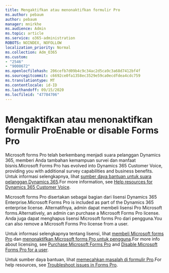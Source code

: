 ```yaml
---
title: Mengaktifkan atau menonaktifkan formulir Pro
ms.author: pebaum
author: pebaum
manager: mnirkhe
ms.audience: Admin
ms.topic: article
ms.service: o365-administration
ROBOTS: NOINDEX, NOFOLLOW
localization_priority: Normal
ms.collection: Adm_O365
ms.custom:
- "2546"
- "9000672"
ms.openlocfilehash: 206cefb7d09b4c9c34ac2d5ca9c3a68d7412bf4f
ms.sourcegitcommit: c6692ce0fa1358ec3529e59ca0ecdfdea4cdc759
ms.translationtype: MT
ms.contentlocale: id-ID
ms.lasthandoff: 09/15/2020
ms.locfileid: "47784706"
---
```

# <a name="enable-or-disable-forms-pro"></a><span data-ttu-id="552b5-102">Mengaktifkan atau menonaktifkan formulir Pro</span><span class="sxs-lookup"><span data-stu-id="552b5-102">Enable or disable Forms Pro</span></span>

<span data-ttu-id="552b5-103">Microsoft forms Pro telah berkembang menjadi suara pelanggan Dynamics 365, memberi Anda tambahan kemampuan survei dan manfaat bisnis.</span><span class="sxs-lookup"><span data-stu-id="552b5-103">Microsoft Forms Pro has evolved into Dynamics 365 Customer Voice, providing you with additional survey capabilities and business benefits.</span></span> <span data-ttu-id="552b5-104">Untuk informasi selengkapnya, lihat [sumber daya bantuan untuk suara pelanggan Dynamics 365](https://go.microsoft.com/fwlink/p/?linkid=2128357).</span><span class="sxs-lookup"><span data-stu-id="552b5-104">For more information, see [Help resources for Dynamics 365 Customer Voice](https://go.microsoft.com/fwlink/p/?linkid=2128357).</span></span>  

<span data-ttu-id="552b5-105">Microsoft forms Pro disertakan sebagai bagian dari lisensi Dynamics 365 Enterprise.</span><span class="sxs-lookup"><span data-stu-id="552b5-105">Microsoft Forms Pro is included as part of the Dynamics 365 enterprise license.</span></span> <span data-ttu-id="552b5-106">Alternatifnya, admin dapat membeli lisensi Pro Microsoft forms.</span><span class="sxs-lookup"><span data-stu-id="552b5-106">Alternatively, an admin can purchase a Microsoft Forms Pro license.</span></span> <span data-ttu-id="552b5-107">Anda juga dapat menghapus lisensi Microsoft forms Pro dari pengguna.</span><span class="sxs-lookup"><span data-stu-id="552b5-107">You can also remove a Microsoft Forms Pro license from a user.</span></span>  

<span data-ttu-id="552b5-108">Untuk informasi selengkapnya tentang lisensi, lihat [membeli Microsoft forms Pro](https://docs.microsoft.com/forms-pro/purchase#purchase-microsoft-forms-pro-for-users-in-a-dynamics-365-tenant) dan [menonaktifkan Microsoft forms Pro untuk pengguna](https://docs.microsoft.com/forms-pro/purchase#disable-microsoft-forms-pro-for-a-user-1).</span><span class="sxs-lookup"><span data-stu-id="552b5-108">For more info about licensing, see [Purchase Microsoft Forms Pro](https://docs.microsoft.com/forms-pro/purchase#purchase-microsoft-forms-pro-for-users-in-a-dynamics-365-tenant) and [Disable Microsoft Forms Pro for a user](https://docs.microsoft.com/forms-pro/purchase#disable-microsoft-forms-pro-for-a-user-1).</span></span>
  
<span data-ttu-id="552b5-109">Untuk sumber daya bantuan, lihat [memecahkan masalah di formulir Pro](https://docs.microsoft.com/forms-pro/troubleshoot).</span><span class="sxs-lookup"><span data-stu-id="552b5-109">For help resources, see [Troubleshoot issues in Forms Pro](https://docs.microsoft.com/forms-pro/troubleshoot).</span></span>